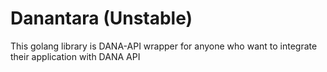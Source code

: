 # Danantara (Unstable)
This golang library is DANA-API wrapper for anyone who want to integrate their application with DANA API